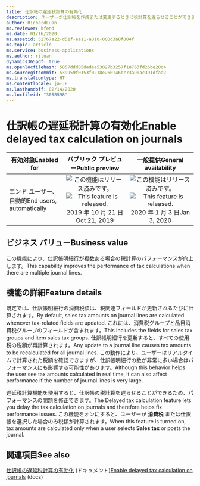 ```yaml
---
title: 仕訳帳の遅延税計算の有効化
description: ユーザーが仕訳帳を作成または変更するときに税計算を遅らせることができます
author: RichardLuan
ms.reviewer: kfend
ms.date: 01/16/2020
ms.assetid: 52767a22-d51f-ea11-a810-000d3a8f004f
ms.topic: article
ms.service: business-applications
ms.author: riluan
dynamics365pdf: true
ms.openlocfilehash: 5857ddd05dadea53027b3257f18763fd26be20c4
ms.sourcegitcommit: 539959f0153f0218e260146bc73a90ac391dfaa2
ms.translationtype: HT
ms.contentlocale: ja-JP
ms.lasthandoff: 02/14/2020
ms.locfileid: "3058598"
---
```

# <a name="enable-delayed-tax-calculation-on-journals"></a><span data-ttu-id="c6b42-103">仕訳帳の遅延税計算の有効化</span><span class="sxs-lookup"><span data-stu-id="c6b42-103">Enable delayed tax calculation on journals</span></span>


| <span data-ttu-id="c6b42-104">有効対象</span><span class="sxs-lookup"><span data-stu-id="c6b42-104">Enabled for</span></span>    |  <span data-ttu-id="c6b42-105">パブリック プレビュー</span><span class="sxs-lookup"><span data-stu-id="c6b42-105">Public preview</span></span> | <span data-ttu-id="c6b42-106">一般提供</span><span class="sxs-lookup"><span data-stu-id="c6b42-106">General availability</span></span> | 
| ---------- | :----------: |:----------: |
|<span data-ttu-id="c6b42-107">エンド ユーザー、自動的</span><span class="sxs-lookup"><span data-stu-id="c6b42-107">End users, automatically</span></span>|<span data-ttu-id="c6b42-108">![この機能はリリース済みです。](/dynamics365-release-plan/media/green-checkmark.png "この機能はリリース済みです。")</span><span class="sxs-lookup"><span data-stu-id="c6b42-108">![This feature is released.](/dynamics365-release-plan/media/green-checkmark.png "This feature is released.")</span></span> <span data-ttu-id="c6b42-109">2019 年 10 月 21 日</span><span class="sxs-lookup"><span data-stu-id="c6b42-109">Oct 21, 2019</span></span>| <span data-ttu-id="c6b42-110">![この機能はリリース済みです。](/dynamics365-release-plan/media/green-checkmark.png "この機能はリリース済みです。")</span><span class="sxs-lookup"><span data-stu-id="c6b42-110">![This feature is released.](/dynamics365-release-plan/media/green-checkmark.png "This feature is released.")</span></span> <span data-ttu-id="c6b42-111">2020 年 1 月 3 日</span><span class="sxs-lookup"><span data-stu-id="c6b42-111">Jan 3, 2020</span></span>|


## <a name="business-value"></a><span data-ttu-id="c6b42-112">ビジネス バリュー</span><span class="sxs-lookup"><span data-stu-id="c6b42-112">Business value</span></span>
<!-- bv start -->
<span data-ttu-id="c6b42-113">この機能により、仕訳帳明細行が複数ある場合の税計算のパフォーマンスが向上します。</span><span class="sxs-lookup"><span data-stu-id="c6b42-113">This capability improves the performance of tax calculations when there are multiple journal lines.</span></span>
<!-- bv end -->



## <a name="feature-details"></a><span data-ttu-id="c6b42-114">機能の詳細</span><span class="sxs-lookup"><span data-stu-id="c6b42-114">Feature details</span></span>
<!--feature detail start -->
<span data-ttu-id="c6b42-115">既定では、仕訳帳明細行の消費税額は、税関連フィールドが更新されるたびに計算されます。</span><span class="sxs-lookup"><span data-stu-id="c6b42-115">By default, sales tax amounts on journal lines are calculated whenever tax-related fields are updated.</span></span> <span data-ttu-id="c6b42-116">これには、消費税グループと品目消費税グループのフィールドが含まれます。</span><span class="sxs-lookup"><span data-stu-id="c6b42-116">This includes the fields for sales tax groups and item sales tax groups.</span></span> <span data-ttu-id="c6b42-117">仕訳帳明細行を更新すると、すべての使用税の税額が再計算されます。</span><span class="sxs-lookup"><span data-stu-id="c6b42-117">Any update to a journal line causes tax amounts to be recalculated for all journal lines.</span></span> <span data-ttu-id="c6b42-118">この動作により、ユーザーはリアルタイムで計算された税額を確認できますが、仕訳帳明細行の数が非常に多い場合はパフォーマンスにも影響する可能性があります。</span><span class="sxs-lookup"><span data-stu-id="c6b42-118">Although this behavior helps the user see tax amounts calculated in real time, it can also affect performance if the number of journal lines is very large.</span></span>

<span data-ttu-id="c6b42-119">遅延税計算機能を使用すると、仕訳帳の税計算を遅らせることができるため、パフォーマンスの問題を修正できます。</span><span class="sxs-lookup"><span data-stu-id="c6b42-119">The Delayed tax calculation feature lets you delay the tax calculation on journals and therefore helps fix performance issues.</span></span> <span data-ttu-id="c6b42-120">この機能をオンにすると、ユーザーが **消費税** または仕訳帳を選択した場合のみ税額が計算されます。</span><span class="sxs-lookup"><span data-stu-id="c6b42-120">When this feature is turned on, tax amounts are calculated only when a user selects **Sales tax** or posts the journal.</span></span>
<!--feature detail end -->










## <a name="see-also"></a><span data-ttu-id="c6b42-121">関連項目</span><span class="sxs-lookup"><span data-stu-id="c6b42-121">See also</span></span>

<span data-ttu-id="c6b42-122">[仕訳帳の遅延税計算の有効化](https://docs.microsoft.com/dynamics365/finance/general-ledger/enable-delayed-tax-calculation) (ドキュメント)</span><span class="sxs-lookup"><span data-stu-id="c6b42-122">[Enable delayed tax calculation on journals](https://docs.microsoft.com/dynamics365/finance/general-ledger/enable-delayed-tax-calculation) (docs)</span></span>
